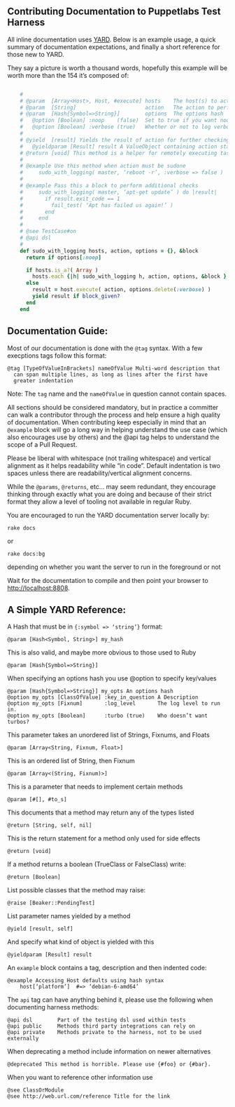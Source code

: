 
## Contributing Documentation to Puppetlabs Test Harness ##

All inline documentation uses [YARD](http://yardoc.org/). Below is an example usage, a quick summary of documentation expectations, and finally a short reference for those new to YARD.

They say a picture is worth a thousand words, hopefully this example will be worth more than the 154 it’s composed of:

```ruby

    #
    # @param  [Array<Host>, Host, #execute] hosts    The host(s) to act on
    # @param  [String]                      action   The action to perform
    # @param  [Hash{Symbol=>String}]        options  The options hash
    #   @option [Boolean] :noop    (false)  Set to true if you want noop mode
    #   @option [Boolean] :verbose (true)   Whether or not to log verbosely
    #
    # @yield  [result] Yields the result of action for further checking
    #   @yieldparam [Result] result A ValueObject containing action stats
    # @return [void] This method is a helper for remotely executing tasks
    #
    # @example Use this method when action must be sudone
    #     sudo_with_logging( master, ‘reboot -r’, :verbose => false )
    #
    # @example Pass this a block to perform additional checks
    #     sudo_with_logging( master, ‘apt-get update’ ) do |result|
    #       if result.exit_code == 1
    #         fail_test( ‘Apt has failed us again!’ )
    #       end
    #     end
    #
    # @see TestCase#on
    # @api dsl
    #
    def sudo_with_logging hosts, action, options = {}, &block
      return if options[:noop]

      if hosts.is_a?( Array )
        hosts.each {|h| sudo_with_logging h, action, options, &block }
      else
        result = host.execute( action, options.delete(:verbose) )
        yield result if block_given?
      end
    end

```


## Documentation Guide: ##
Most of our documentation is done with the `@tag` syntax. With a few execptions tags follow this format:

    @tag [TypeOfValueInBrackets] nameOfValue Multi-word description that
      can span multiple lines, as long as lines after the first have
      greater indentation

Note: The `tag` name and the `nameOfValue` in question cannot contain spaces.

All sections should be considered mandatory, but in practice a committer can walk a contributor through the process and help ensure a high quality of documentation.  When contributing keep especially in mind that an
`@example` block will go a long way in helping understand the use case
(which also encourages use by others) and the @api tag helps to understand the scope of a Pull Request.

Please be liberal with whitespace (not trailing whitespace) and vertical alignment as it helps readability while “in code”. Default indentation is two spaces unless there are readability/vertical alignment concerns.

While the `@params`, `@returns`, etc... may seem redundant, they encourage thinking through exactly what you are doing and because of their strict format they allow a level of tooling not available in regular Ruby.

You are encouraged to run the YARD documentation server locally by:

    rake docs

or

    rake docs:bg

depending on whether you want the server to run in the foreground or not

Wait for the documentation to compile and then point your browser to [http://localhost:8808](http://localhost:8808).

## A Simple YARD Reference: ##


A Hash that must be in `{:symbol => ‘string’}` format:

    @param [Hash<Symbol, String>] my_hash

This is also valid, and maybe more obvious to those used to Ruby

    @param [Hash{Symbol=>String}]

When specifying an options hash you use @option to specify key/values

    @param [Hash{Symbol=>String}] my_opts An options hash
    @option my_opts [ClassOfValue] :key_in_question A Description
    @option my_opts [Fixnum]       :log_level       The log level to run in.
    @option my_opts [Boolean]      :turbo (true)    Who doesn’t want turbos?

This parameter takes an unordered list of Strings, Fixnums, and Floats

    @param [Array<String, Fixnum, Float>]

This is an ordered list of String, then Fixnum

    @param [Array<(String, Fixnum)>]

This is a parameter that needs to implement certain methods

    @param [#[], #to_s]

This documents that a method may return any of the types listed

    @return [String, self, nil]

This is the return statement for a method only used for side effects

    @return [void]

If a method returns a boolean (TrueClass or FalseClass) write:

    @return [Boolean]

List possible classes that the method may raise:

    @raise [Beaker::PendingTest]

List parameter names yielded by a method

    @yield [result, self]

And specify what kind of object is yielded with this

    @yieldparam [Result] result

An `example` block contains a tag, description and then indented code:

    @example Accessing Host defaults using hash syntax
        host[‘platform’]  #=> ‘debian-6-amd64’

The `api` tag can have anything behind it, please use the following when documenting harness methods:

    @api dsl        Part of the testing dsl used within tests
    @api public     Methods third party integrations can rely on
    @api private    Methods private to the harness, not to be used externally

When deprecating a method include information on newer alternatives

    @deprecated This method is horrible. Please use {#foo} or {#bar}.

When you want to reference other information use

    @see ClassOrModule
    @see http://web.url.com/reference Title for the link

